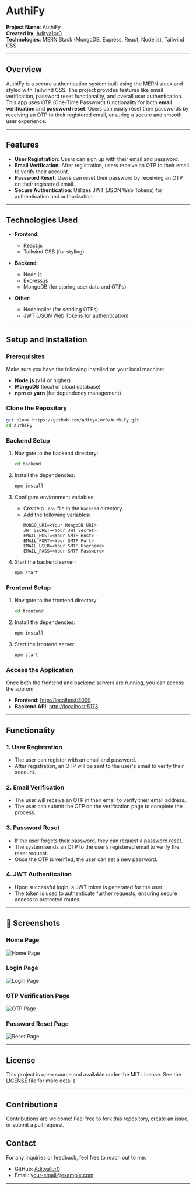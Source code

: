 # AuthiFy

**Project Name**: AuthiFy  
**Created by**: [Aditya1or0](https://github.com/Aditya1or0)  
**Technologies**: MERN Stack (MongoDB, Express, React, Node.js), Tailwind CSS  

---

## Overview

AuthiFy is a secure authentication system built using the MERN stack and styled with Tailwind CSS. The project provides features like email verification, password reset functionality, and overall user authentication.
This app uses OTP (One-Time Password) functionality for both **email verification** and **password reset**. Users can easily reset their passwords by receiving an OTP to their registered email, ensuring a secure and smooth user experience.

---

## Features

- **User Registration**: Users can sign up with their email and password.
- **Email Verification**: After registration, users receive an OTP to their email to verify their account.
- **Password Reset**: Users can reset their password by receiving an OTP on their registered email.
- **Secure Authentication**: Utilizes JWT (JSON Web Tokens) for authentication and authorization.

---

## Technologies Used

- **Frontend**:
  - React.js
  - Tailwind CSS (for styling)
  
- **Backend**:
  - Node.js
  - Express.js
  - MongoDB (for storing user data and OTPs)
  
- **Other**:
  - Nodemailer (for sending OTPs)
  - JWT (JSON Web Tokens for authentication)
  
---

## Setup and Installation

### Prerequisites
Make sure you have the following installed on your local machine:

- **Node.js** (v14 or higher)
- **MongoDB** (local or cloud database)
- **npm** or **yarn** (for dependency management)

### Clone the Repository
```bash
git clone https://github.com/Aditya1or0/AuthiFy.git
cd AuthiFy
```

### Backend Setup

1. Navigate to the backend directory:
   ```bash
   cd backend
   ```

2. Install the dependencies:
   ```bash
   npm install
   ```

3. Configure environment variables:
   - Create a `.env` file in the `backend` directory.
   - Add the following variables:
     ```env
     MONGO_URI=<Your MongoDB URI>
     JWT_SECRET=<Your JWT Secret>
     EMAIL_HOST=<Your SMTP Host>
     EMAIL_PORT=<Your SMTP Port>
     EMAIL_USER=<Your SMTP Username>
     EMAIL_PASS=<Your SMTP Password>
     ```

4. Start the backend server:
   ```bash
   npm start
   ```

### Frontend Setup

1. Navigate to the frontend directory:
   ```bash
   cd frontend
   ```

2. Install the dependencies:
   ```bash
   npm install
   ```

3. Start the frontend server:
   ```bash
   npm start
   ```

### Access the Application

Once both the frontend and backend servers are running, you can access the app on:

- **Frontend**: [http://localhost:3000](http://localhost:3000)
- **Backend API**: [http://localhost:5173](http://localhost:5173)

---

## Functionality

### 1. **User Registration**
- The user can register with an email and password.
- After registration, an OTP will be sent to the user's email to verify their account.

### 2. **Email Verification**
- The user will receive an OTP in their email to verify their email address.
- The user can submit the OTP on the verification page to complete the process.

### 3. **Password Reset**
- If the user forgets their password, they can request a password reset.
- The system sends an OTP to the user’s registered email to verify the reset request.
- Once the OTP is verified, the user can set a new password.

### 4. **JWT Authentication**
- Upon successful login, a JWT token is generated for the user.
- The token is used to authenticate further requests, ensuring secure access to protected routes.

---

## 📸 Screenshots

### Home Page
![Home Page](client/src/assets/screenshot/home.png)

### Login Page
![Login Page](client/src/assets/screenshot/login.png)

### OTP Verification Page
![OTP Page](client/src/assets/screenshot/otp.png)

### Password Reset Page
![Reset Page](client/src/assets/screenshot/reset.png)

---

## License

This project is open source and available under the MIT License. See the [LICENSE](LICENSE) file for more details.

---

## Contributions

Contributions are welcome! Feel free to fork this repository, create an issue, or submit a pull request.


## Contact

For any inquiries or feedback, feel free to reach out to me:

- GitHub: [Aditya1or0](https://github.com/Aditya1or0)
- Email: [your-email@example.com](mailto:your-email@example.com)

---
